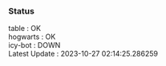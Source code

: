 ### Status


table : OK  
hogwarts : OK  
icy-bot : DOWN  
Latest Update : 2023-10-27 02:14:25.286259
